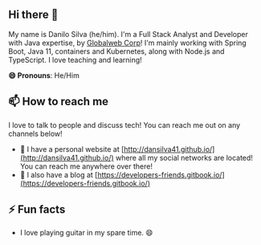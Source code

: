 ## Hi there 👋

My name is Danilo Silva (he/him). I'm a Full Stack Analyst and Developer with Java expertise, by [Globalweb Corp](https://www.globalweb.com.br/)!
I'm mainly working with Spring Boot, Java 11, containers and Kubernetes, along with Node.js and TypeScript. I love teaching and learning!

**😄 Pronouns**: He/Him

## 📫 How to reach me

I love to talk to people and discuss tech! You can reach me out on any channels below!

- 🔗 I have a personal website at [http://dansilva41.github.io/](http://dansilva41.github.io/) where all my social networks are located! You can reach me anywhere over there!
- 📝 I also have a blog at [https://developers-friends.gitbook.io/](https://developers-friends.gitbook.io/)

## ⚡ Fun facts

- I love playing guitar in my spare time. 😄
